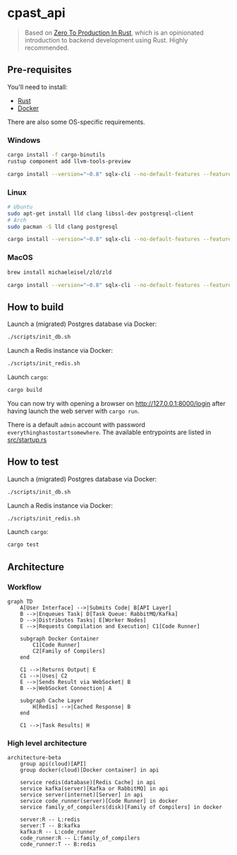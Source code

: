 # cpast_api

> Based on [Zero To Production In Rust](https://zero2prod.com), which is an opinionated introduction to backend development using Rust. Highly recommended.

## Pre-requisites

You'll need to install:

- [Rust](https://www.rust-lang.org/tools/install)
- [Docker](https://docs.docker.com/get-docker/)

There are also some OS-specific requirements.

### Windows
  
```bash
cargo install -f cargo-binutils
rustup component add llvm-tools-preview
```

```bash
cargo install --version="~0.8" sqlx-cli --no-default-features --features rustls,postgres
```

### Linux

```bash
# Ubuntu 
sudo apt-get install lld clang libssl-dev postgresql-client
# Arch 
sudo pacman -S lld clang postgresql
```

```bash
cargo install --version="~0.8" sqlx-cli --no-default-features --features rustls,postgres
```

### MacOS

```bash
brew install michaeleisel/zld/zld
```

```bash
cargo install --version="~0.8" sqlx-cli --no-default-features --features rustls,postgres
```

## How to build

Launch a (migrated) Postgres database via Docker:

```bash
./scripts/init_db.sh
```

Launch a Redis instance via Docker:

```bash
./scripts/init_redis.sh
```

Launch `cargo`:

```bash
cargo build
```

You can now try with opening a browser on <http://127.0.0.1:8000/login> after
having launch the web server with `cargo run`.

There is a default `admin` account with password
`everythinghastostartsomewhere`. The available entrypoints are listed in
[src/startup.rs](https://github.com/LukeMathWalker/zero-to-production/blob/6bd30650cb8670a146819a342ccefd3d73ed5085/src/startup.rs#L92)

## How to test

Launch a (migrated) Postgres database via Docker:

```bash
./scripts/init_db.sh
```

Launch a Redis instance via Docker:

```bash
./scripts/init_redis.sh
```

Launch `cargo`:

```bash
cargo test 
```

## Architecture

### Workflow

```mermaid
graph TD
    A[User Interface] -->|Submits Code| B[API Layer]
    B -->|Enqueues Task| D[Task Queue: RabbitMQ/Kafka]
    D -->|Distributes Tasks| E[Worker Nodes]
    E -->|Requests Compilation and Execution| C1[Code Runner]
    
    subgraph Docker Container
        C1[Code Runner] 
        C2[Family of Compilers]
    end

    C1 -->|Returns Output| E
    C1 -->|Uses| C2
    E -->|Sends Result via WebSocket| B
    B -->|WebSocket Connection| A

    subgraph Cache Layer
        H[Redis] -->|Cached Response| B
    end

    C1 -->|Task Results| H
```

### High level architecture


```mermaid
architecture-beta
    group api(cloud)[API]
    group docker(cloud)[Docker container] in api

    service redis(database)[Redis Cache] in api
    service kafka(server)[Kafka or RabbitMQ] in api
    service server(internet)[Server] in api
    service code_runner(server)[Code Runner] in docker
    service family_of_compilers(disk)[Family of Compilers] in docker

    server:R -- L:redis
    server:T -- B:kafka
    kafka:R -- L:code_runner
    code_runner:R -- L:family_of_compilers
    code_runner:T -- B:redis
```
